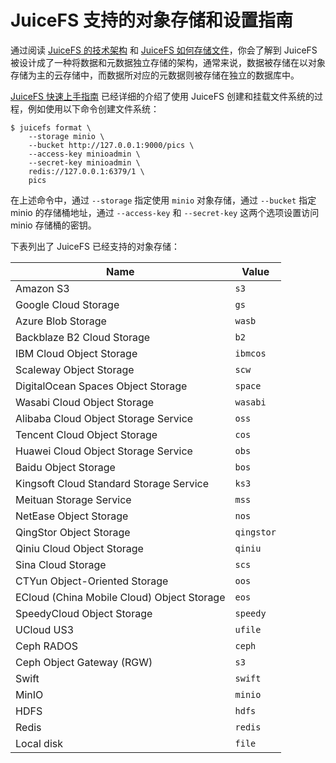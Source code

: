 # JuiceFS 支持的对象存储和设置指南

通过阅读 [JuiceFS 的技术架构](architecture.md) 和 [JuiceFS 如何存储文件](how_juicefs_store_files.md)，你会了解到 JuiceFS 被设计成了一种将数据和元数据独立存储的架构，通常来说，数据被存储在以对象存储为主的云存储中，而数据所对应的元数据则被存储在独立的数据库中。

 [JuiceFS 快速上手指南](quick_start_guide.md) 已经详细的介绍了使用 JuiceFS 创建和挂载文件系统的过程，例如使用以下命令创建文件系统：

```shell
$ juicefs format \
	--storage minio \
	--bucket http://127.0.0.1:9000/pics \
	--access-key minioadmin \
	--secret-key minioadmin \
	redis://127.0.0.1:6379/1 \
	pics
```

在上述命令中，通过 `--storage` 指定使用 `minio` 对象存储，通过 `--bucket` 指定 minio 的存储桶地址，通过 `--access-key` 和 `--secret-key` 这两个选项设置访问 minio 存储桶的密钥。

下表列出了 JuiceFS 已经支持的对象存储：

| Name                                       | Value      |
| ------------------------------------------ | ---------- |
| Amazon S3                                  | `s3`       |
| Google Cloud Storage                       | `gs`       |
| Azure Blob Storage                         | `wasb`     |
| Backblaze B2 Cloud Storage                 | `b2`       |
| IBM Cloud Object Storage                   | `ibmcos`   |
| Scaleway Object Storage                    | `scw`      |
| DigitalOcean Spaces Object Storage         | `space`    |
| Wasabi Cloud Object Storage                | `wasabi`   |
| Alibaba Cloud Object Storage Service       | `oss`      |
| Tencent Cloud Object Storage               | `cos`      |
| Huawei Cloud Object Storage Service        | `obs`      |
| Baidu Object Storage                       | `bos`      |
| Kingsoft Cloud Standard Storage Service    | `ks3`      |
| Meituan Storage Service                    | `mss`      |
| NetEase Object Storage                     | `nos`      |
| QingStor Object Storage                    | `qingstor` |
| Qiniu Cloud Object Storage                 | `qiniu`    |
| Sina Cloud Storage                         | `scs`      |
| CTYun Object-Oriented Storage              | `oos`      |
| ECloud (China Mobile Cloud) Object Storage | `eos`      |
| SpeedyCloud Object Storage                 | `speedy`   |
| UCloud US3                                 | `ufile`    |
| Ceph RADOS                                 | `ceph`     |
| Ceph Object Gateway (RGW)                  | `s3`       |
| Swift                                      | `swift`    |
| MinIO                                      | `minio`    |
| HDFS                                       | `hdfs`     |
| Redis                                      | `redis`    |
| Local disk                                 | `file`     |

